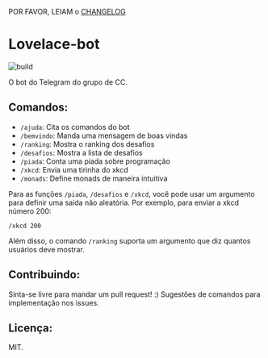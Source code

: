 POR FAVOR, LEIAM o [CHANGELOG](./CHANGELOG.org)

# Lovelace-bot

![build](https://github.com/cciuenf/lovelace_bot/workflows/build/badge.svg?branch=main)

O bot do Telegram do grupo de CC. 

## Comandos:
- `/ajuda`: Cita os comandos do bot
- `/bemvindo`: Manda uma mensagem de boas vindas
- `/ranking`: Mostra o ranking dos desafios
- `/desafios`: Mostra a lista de desafios
- `/piada`: Conta uma piada sobre programação
- `/xkcd`: Envia uma tirinha do xkcd 
- `/monads`: Define monads de maneira intuitiva

Para as funções `/piada`, `/desafios` e `/xkcd`, você pode usar um argumento para definir uma saída não aleatória. Por exemplo, para enviar a xkcd número 200:

`/xkcd 200` 

Além disso, o comando `/ranking` suporta um argumento que diz quantos usuários deve mostrar. 

## Contribuindo: 
Sinta-se livre para mandar um pull request! :)
Sugestões de comandos para implementação nos issues. 

## Licença:
MIT.
